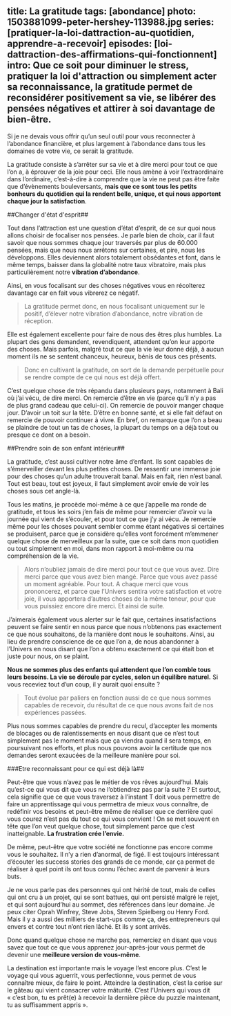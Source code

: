 title: La gratitude
tags: [abondance]
photo: 1503881099-peter-hershey-113988.jpg
series: [pratiquer-la-loi-dattraction-au-quotidien, apprendre-a-recevoir]
episodes: [loi-dattraction-des-affirmations-qui-fonctionnent]
intro: Que ce soit pour diminuer le stress, pratiquer la loi d'attraction ou simplement acter sa reconnaissance, la gratitude permet de reconsidérer positivement sa vie, se libérer des pensées négatives et attirer à soi davantage de bien-être.
---
Si je ne devais vous offrir qu’un seul outil pour vous reconnecter à l’abondance financière, et plus largement à l’abondance dans tous les domaines de votre vie, ce serait la gratitude.

La gratitude consiste à s’arrêter sur sa vie et à dire merci pour tout ce que l’on a, à éprouver de la joie pour ceci. Elle nous amène à voir l’extraordinaire dans l’ordinaire, c’est-à-dire à comprendre que la vie ne peut pas être faite que d’évènements bouleversants, **mais que ce sont tous les petits bonheurs du quotidien qui la rendent belle, unique, et qui nous apportent chaque jour la satisfaction**.

##Changer d'état d'esprit##

Tout dans l’attraction est une question d’état d’esprit, de ce sur quoi nous allons choisir de focaliser nos pensées. Je parle bien de choix, car il faut savoir que nous sommes chaque jour traversés par plus de 60.000 pensées, mais que nous nous arrêtons sur certaines, et pire, nous les développons. Elles deviennent alors totalement obsédantes et font, dans le même temps, baisser dans la globalité notre taux vibratoire, mais plus particulièrement notre **vibration d’abondance**.

Ainsi, en vous focalisant sur des choses négatives vous en récolterez davantage car en fait vous vibrerez ce négatif.

> La gratitude permet donc, en nous focalisant uniquement sur le positif, d’élever notre vibration d’abondance, notre vibration de réception.

Elle est également excellente pour faire de nous des êtres plus humbles. La plupart des gens demandent, revendiquent, attendent qu’on leur apporte des choses. Mais parfois, malgré tout ce que la vie leur donne déjà, à aucun moment ils ne se sentent chanceux, heureux, bénis de tous ces présents. 

> Donc en cultivant la gratitude, on sort de la demande perpétuelle pour se rendre compte de ce qui nous est déjà offert. 

C’est quelque chose de très répandu dans plusieurs pays, notamment à Bali où j’ai vécu, de dire merci. On remercie d’être en vie (parce qu’il n’y a pas de plus grand cadeau que celui-ci). On remercie de pouvoir manger chaque jour. D’avoir un toit sur la tête. D’être en bonne santé, et si elle fait défaut on remercie de pouvoir continuer à vivre. En bref, on remarque que l’on a beau se plaindre de tout un tas de choses, la plupart du temps on a déjà tout ou presque ce dont on a besoin.

##Prendre soin de son enfant intérieur##

La gratitude, c’est aussi cultiver notre âme d’enfant. Ils sont capables de s’émerveiller devant les plus petites choses. De ressentir une immense joie pour des choses qu’un adulte trouverait banal. Mais en fait, rien n’est banal. Tout est beau, tout est joyeux, il faut simplement avoir envie de voir les choses sous cet angle-là.

Tous les matins, je procède moi-même à ce que j’appelle ma ronde de gratitude, et tous les soirs j’en fais de même pour remercier d’avoir vu la journée qui vient de s’écouler, et pour tout ce que j’y ai vécu. Je remercie même pour les choses pouvant sembler comme étant négatives si certaines se produisent, parce que je considère qu’elles vont forcément m’emmener quelque chose de merveilleux par la suite, que ce soit dans mon quotidien ou tout simplement en moi, dans mon rapport à moi-même ou ma compréhension de la vie.

> Alors n’oubliez jamais de dire merci pour tout ce que vous avez. Dire merci parce que vous avez bien mangé. Parce que vous avez passé un moment agréable. Pour tout. A chaque merci que vous prononcerez, et parce que l’Univers sentira votre satisfaction et votre joie, il vous apportera d’autres choses de la même teneur, pour que vous puissiez encore dire merci. Et ainsi de suite.

J’aimerais également vous alerter sur le fait que, certaines insatisfactions peuvent se faire sentir en nous parce que nous n’obtenons pas exactement ce que nous souhaitons, de la manière dont nous le souhaitons. Ainsi, au lieu de prendre conscience de ce que l’on a, de nous abandonner à l’Univers en nous disant que l’on a obtenu exactement ce qui était bon et juste pour nous, on se plaint. 

**Nous ne sommes plus des enfants qui attendent que l’on comble tous leurs besoins. La vie se déroule par cycles, selon un équilibre naturel.** Si vous receviez tout d’un coup, il y aurait quoi ensuite ? 

> Tout évolue par paliers en fonction aussi de ce que nous sommes capables de recevoir, du résultat de ce que nous avons fait de nos expériences passées. 

Plus nous sommes capables de prendre du recul, d’accepter les moments de blocages ou de ralentissements en nous disant que ce n’est tout simplement pas le moment mais que ça viendra quand il sera temps, en poursuivant nos efforts, et plus nous pouvons avoir la certitude que nos demandes seront exaucées de la meilleure manière pour soi.

###Etre reconnaissant pour ce qui est déjà là##

Peut-être que vous n’avez pas le métier de vos rêves aujourd’hui. Mais qu’est-ce qui vous dit que vous ne l’obtiendrez pas par la suite ? Et surtout, cela signifie que ce que vous traversez à l’instant T doit vous permettre de faire un apprentissage qui vous permettra de mieux vous connaître, de redéfinir vos besoins et peut-être même de réaliser que ce derrière quoi vous courez n’est pas du tout ce qui vous convient ! On se met souvent en tête que l’on veut quelque chose, tout simplement parce que c’est inatteignable. **La frustration crée l’envie.**

De même, peut-être que votre société ne fonctionne pas encore comme vous le souhaitez. Il n’y a rien d’anormal, de figé. Il est toujours intéressant d’écouter les success stories des grands de ce monde, car ça permet de réaliser à quel point ils ont tous connu l’échec avant de parvenir à leurs buts. 

Je ne vous parle pas des personnes qui ont hérité de tout, mais de celles qui ont cru à un projet, qui se sont battues, qui ont persisté malgré le rejet, et qui sont aujourd’hui au sommet, des références dans leur domaine. Je peux citer Oprah Winfrey, Steve Jobs, Steven Spielberg ou Henry Ford. Mais il y a aussi des milliers de start-ups comme ça, des entrepreneurs qui envers et contre tout n’ont rien lâché. Et ils y sont arrivés. 

Donc quand quelque chose ne marche pas, remerciez en disant que vous savez que tout ce que vous apprenez jour-après-jour vous permet de devenir une **meilleure version de vous-même**. 

La destination est importante mais le voyage l’est encore plus. C’est le voyage qui vous aguerrit, vous perfectionne, vous permet de vous connaître mieux, de faire le point. Atteindre la destination, c’est la cerise sur le gâteau qui vient consacrer votre mâturité. C’est l’Univers qui vous dit « c’est bon, tu es prêt(e) à recevoir la dernière pièce du puzzle maintenant, tu as suffisamment appris ».